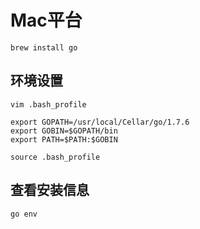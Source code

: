 # Mac平台

```
brew install go
```

## 环境设置
```
vim .bash_profile 

export GOPATH=/usr/local/Cellar/go/1.7.6
export GOBIN=$GOPATH/bin
export PATH=$PATH:$GOBIN

source .bash_profile
```

## 查看安装信息

```
go env


```